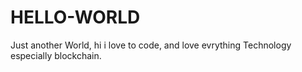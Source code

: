 # HELLO-WORLD
Just another World,
hi i love to code, and love evrything Technology especially blockchain. 
